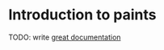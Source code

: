 # Introduction to paints

TODO: write [great documentation](http://jacobian.org/writing/what-to-write/)

